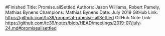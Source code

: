#Finished
Title: Promise.allSettled
Authors: Jason Williams, Robert Pamely, Mathias Bynens
Champions: Mathias Bynens
Date: July 2019
GitHub Link: https://github.com/tc39/proposal-promise-allSettled
GitHub Note Link: https://github.com/tc39/notes/blob/HEAD/meetings/2019-07/july-24.md#promiseallsettled
